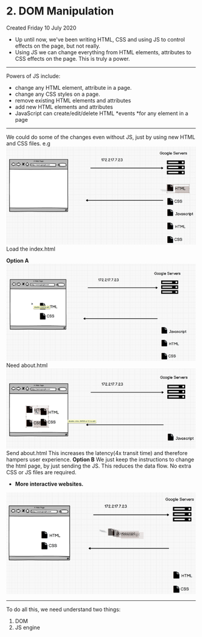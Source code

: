 # 2. DOM Manipulation

Created Friday 10 July 2020

- Up until now, we've been writing HTML, CSS and using JS to control effects on the page, but not really.
- Using JS we can change everything from HTML elements, attributes to CSS effects on the page. This is truly a power.

---

Powers of JS include:

- change any HTML element, attribute in a page.
- change any CSS styles on a page.
- remove existing HTML elements and attributes
- add new HTML elements and attributes
- JavaScript can create/edit/delete HTML *events *for any element in a page

---

We could do some of the changes even without JS, just by using new HTML and CSS files.
e.g
![](/assets/2_DOM_Manipulation-image-1.png)
Load the index.html

**Option A**
![](/assets/2_DOM_Manipulation-image-2.png)
Need about.html
![](/assets/2_DOM_Manipulation-image-3.png)
Send about.html
This increases the latency(4x transit time) and therefore hampers user experience.
**Option B**
We just keep the instructions to change the html page, by just sending the JS. This reduces the data flow. No extra CSS or JS files are required.

- **More interactive websites.**

![](/assets/2_DOM_Manipulation-image-4.png)

---

To do all this, we need understand two things:

1. DOM
2. JS engine
